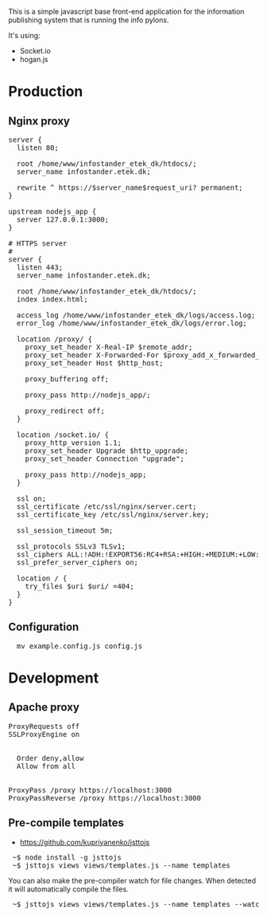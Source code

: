 This is a simple javascript base front-end application for the information publishing system that is running the info pylons.

It's using:
 * Socket.io
 * hogan.js

# Production


## Nginx proxy

<pre>
server {
  listen 80;

  root /home/www/infostander_etek_dk/htdocs/;
  server_name infostander.etek.dk;

  rewrite ^ https://$server_name$request_uri? permanent;
}

upstream nodejs_app {
  server 127.0.0.1:3000;
}

# HTTPS server
#
server {
  listen 443;
  server_name infostander.etek.dk;

  root /home/www/infostander_etek_dk/htdocs/;
  index index.html;

  access_log /home/www/infostander_etek_dk/logs/access.log;
  error_log /home/www/infostander_etek_dk/logs/error.log;

  location /proxy/ {
    proxy_set_header X-Real-IP $remote_addr;
    proxy_set_header X-Forwarded-For $proxy_add_x_forwarded_for;
    proxy_set_header Host $http_host;

    proxy_buffering off;

    proxy_pass http://nodejs_app/;

    proxy_redirect off;
  }
 
  location /socket.io/ {
    proxy_http_version 1.1;
    proxy_set_header Upgrade $http_upgrade;
    proxy_set_header Connection "upgrade";

    proxy_pass http://nodejs_app;
  }

  ssl on;
  ssl_certificate /etc/ssl/nginx/server.cert;
  ssl_certificate_key /etc/ssl/nginx/server.key;
  
  ssl_session_timeout 5m;

  ssl_protocols SSLv3 TLSv1;
  ssl_ciphers ALL:!ADH:!EXPORT56:RC4+RSA:+HIGH:+MEDIUM:+LOW:+SSLv3:+EXP;
  ssl_prefer_server_ciphers on;

  location / {
    try_files $uri $uri/ =404;
  }
}
</pre>

## Configuration

<pre>
  mv example.config.js config.js 
</pre>

# Development

## Apache proxy

<pre>
ProxyRequests off
SSLProxyEngine on

<Proxy *>
  Order deny,allow
  Allow from all
</Proxy>

ProxyPass /proxy https://localhost:3000
ProxyPassReverse /proxy https://localhost:3000
</pre>

## Pre-compile templates

* https://github.com/kupriyanenko/jsttojs

<pre>
 ~$ node install -g jsttojs
 ~$ jsttojs views views/templates.js --name templates
</pre>

You can also make the pre-compiler watch for file changes. When detected it will automatically compile the files.
<pre>
 ~$ jsttojs views views/templates.js --name templates --watch
</pre>

